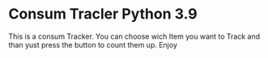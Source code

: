 # Consum Tracler Python 3.9
This is a consum Tracker. You can choose wich Item you want to Track and than yust press the button to count them up.
Enjoy
